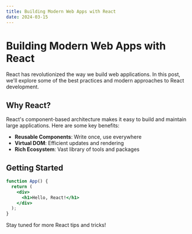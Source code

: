 ```yaml
---
title: Building Modern Web Apps with React
date: 2024-03-15
---
```


# Building Modern Web Apps with React

React has revolutionized the way we build web applications. In this post, we'll explore some of the best practices and modern approaches to React development.

## Why React?

React's component-based architecture makes it easy to build and maintain large applications. Here are some key benefits:

- **Reusable Components**: Write once, use everywhere
- **Virtual DOM**: Efficient updates and rendering
- **Rich Ecosystem**: Vast library of tools and packages

## Getting Started

```jsx
function App() {
  return (
    <div>
      <h1>Hello, React!</h1>
    </div>
  );
}
```

Stay tuned for more React tips and tricks!
